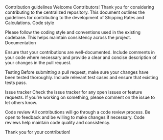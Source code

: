Contribution guidelines
Welcome Contributors!
Thank you for considering contributing to the centralized repository. This document outlines the guidelines for contributing to the development of Shipping Rates and Calculations.
Code style

Please follow the coding style and conventions used in the existing codebase. This helps maintain consistency across the project.
Documentation

Ensure that your contributions are well-documented. Include comments in your code where necessary and provide a clear and concise description of your changes in the pull request.

Testing
Before submitting a pull request, make sure your changes have been tested thoroughly. Include relevant test cases and ensure that existing tests pass.

Issue tracker
Check the issue tracker for any open issues or feature requests. If you're working on something, please comment on the issue to let others know.

Code review
All contributions will go through a code review process. Be open to feedback and be willing to make changes if necessary. Code reviews help maintain code quality and consistency.

Thank you for your contribution!
